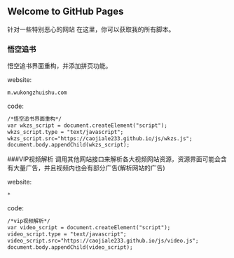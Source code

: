 ## Welcome to GitHub Pages
针对一些特别恶心的网站
在这里，你可以获取我的所有脚本。



### 悟空追书

悟空追书界面重构，并添加拼页功能。


website:
```markdown
m.wukongzhuishu.com
```
code:
```markdown
/*悟空追书界面重构*/
var wkzs_script = document.createElement("script");
wkzs_script.type = "text/javascript";
wkzs_script.src="https://caojiale233.github.io/js/wkzs.js";
document.body.appendChild(wkzs_script);
```
###VIP视频解析
调用其他网站接口来解析各大视频网站资源，资源界面可能会含有大量广告，并且视频内也会有部分广告(解析网站的广告)

website:
```markdown
*
```
code:
```markdown
/*vip视频解析*/
var video_script = document.createElement("script"); 
video_script.type = "text/javascript"; 
video_script.src="https://caojiale233.github.io/js/video.js"; 
document.body.appendChild(video_script);
```
